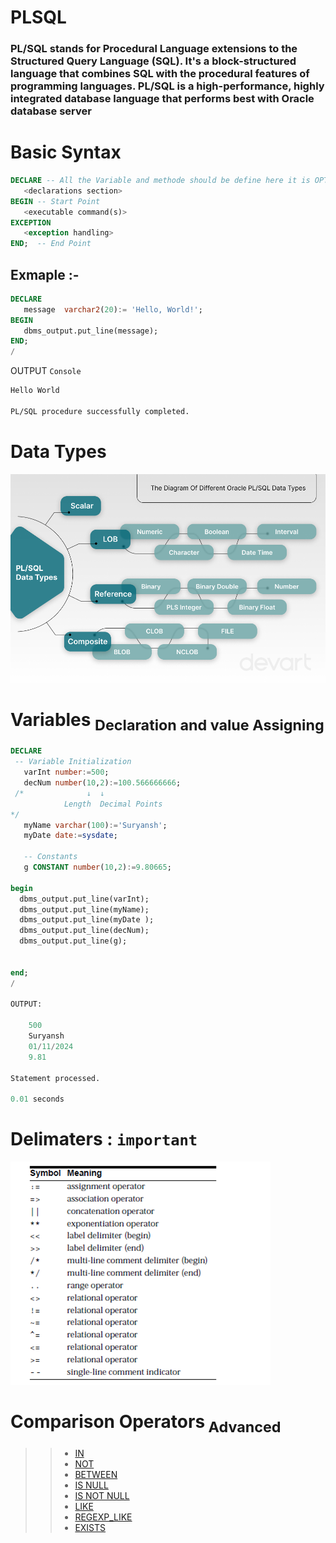 # PLSQL

### PL/SQL stands for Procedural Language extensions to the Structured Query Language (SQL). It's a block-structured language that combines SQL with the procedural features of programming languages. PL/SQL is a high-performance, highly integrated database language that performs best with Oracle database server

# Basic Syntax
```sql
DECLARE -- All the Variable and methode should be define here it is OPTIONAL.
   <declarations section> 
BEGIN -- Start Point
   <executable command(s)>
EXCEPTION
   <exception handling> 
END;  -- End Point
```
## Exmaple :-

```sql
DECLARE 
   message  varchar2(20):= 'Hello, World!'; 
BEGIN 
   dbms_output.put_line(message); 
END; 
/ 
```
OUTPUT 
```Console```
```md
Hello World

PL/SQL procedure successfully completed.
```

# Data Types
![Alt text](image.png)

# Variables <sub>Declaration and value Assigning</sub>
```sql
DECLARE
 -- Variable Initialization 
   varInt number:=500;
   decNum number(10,2):=100.566666666;
 /*              ↓  ↓
            Length  Decimal Points
*/
   myName varchar(100):='Suryansh';
   myDate date:=sysdate;

   -- Constants
   g CONSTANT number(10,2):=9.80665; 

begin
  dbms_output.put_line(varInt);
  dbms_output.put_line(myName);
  dbms_output.put_line(myDate );
  dbms_output.put_line(decNum);
  dbms_output.put_line(g);
  
  
end;
/

OUTPUT: 

    500
    Suryansh
    01/11/2024
    9.81
    
Statement processed.

0.01 seconds

```
# Delimaters : ```important```

 ![Alt text](image-1.png)
 
 # Comparison Operators<sub> Advanced</sub>
>>* [IN ](https://www.techonthenet.com/oracle/in.php)
>>* [NOT](https://www.techonthenet.com/oracle/not.php)
>>* [BETWEEN](https://www.techonthenet.com/oracle/not.php)
>>* [IS NULL](https://www.techonthenet.com/oracle/isnull.php)
>>* [IS NOT NULL](https://www.techonthenet.com/oracle/isnotnull.php)
>>* [LIKE](https://www.techonthenet.com/oracle/like.php)
>>* [REGEXP_LIKE](https://www.techonthenet.com/oracle/regexp_like.php)
>>* [EXISTS](https://www.techonthenet.com/oracle/exists.php)

